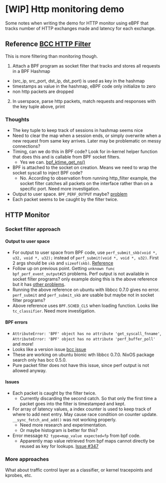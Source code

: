 # \[WIP\] Http monitoring demo
Some notes when writing the demo for HTTP monitor using eBPF that tracks number of HTTP exchanges made and latency for each exchange.

## Reference [BCC HTTP Filter](https://github.com/iovisor/bcc/tree/master/examples/networking/http_filter)
This is more filtering than monitoring though.

1. Attach a BPF program as socket filter that tracks and stores all requests in a BPF Hashmap
  - (src_ip, src_port, dst_ip, dst_port) is used as key in the hashmap
  - timestamps as value in the hashmap, eBPF code only initialize to zero
  - non http packets are dropped
2. In userspace, parse http packets, match requests and responses with the key tuple above, print

### Thoughts
- The key tuple to keep track of sessions in hashmap seems nice
- Need to clear the map when a session ends, or simply overwrite when a new request from same key arrives. Later may be problematic on messy connections?
- Timing, can we do this in BPF code? Look for in-kernel helper function that does this and is callable from BPF socket filters.
  - Yes we can. [bpf_ktime_get_ns()](https://github.com/iovisor/bcc/blob/master/docs/reference_guide.md#3-bpf_ktime_get_ns)
- BPF is attached to the socket on creation. Means we need to wrap the socket syscall to inject BPF code?
  - No. According to observation from running http_filter example, the socket filter catches all packets on the interface rather than on a specific port. Need more investigation.
- Output to user space. `BPF_PERF_OUTPUT` maybe? [problem](#output-issue)
- Each packet seems to be caught by the filter twice.

## HTTP Monitor
### Socket filter approach
#### Output to user space
- For output to user space from BPF code, use `perf_submit_skb(void *, u32, void *, u32);` instead of `perf_submit(void *, void *, u32)`. First 2 args should be `skb` and `sizeof(skb)`. [Reference](https://github.com/iovisor/bcc/blob/6d85aca0e667320ae00d1b135ee093ff2cae3852/examples/networking/tc_perf_event.py#L42)
- Follow up on previous point. Getting `unknown func bpf_perf_event_output#25` problems. Perf output is not available in socket filter programs? only example doing this is the above reference but it has [other problems](#bpf-errors).
- Running the above reference on ubuntu with libbcc 0.7.0 gives no error. `perf_submit` and `perf_submit_skb` are usable but maybe not in socket filter programs?
- Above reference uses `BPF.SCHED_CLS` when loading function. Looks like `tc_classifier`. Need more investigation.

#### BPF errors
- `AttributeError: 'BPF' object has no attribute 'get_syscall_fnname'`, `AttributeError: 'BPF' object has no attribute 'perf_buffer_poll'` and more!
- Looks like a version issue [bcc issue](https://github.com/iovisor/bcc/issues/1740)
- These are working on ubuntu bionic wth libbcc 0.7.0. NixOS package search only has bcc 0.5.0.
- Pure packet filter does not have this issue, since perf output is not allowed anyway.

#### Issues
- Each packet is caught by the filter twice.
  - Currently discarding the second catch. So that only the first time a packet goes into the filter is timestamped and kept.
- For array of latency values, a index counter is used to keep track of where to add next entry. May cause race condition on counter update. `__sync_fetch_and_add()` was not working properly.
  - Need more research and experimentation.
  - Or maybe histogram is better for this?
- Error message `R2 type=map_value expected=fp` from bpf code.
  - Apparently map value retrieved from bpf maps cannot directly be reused as key for lookups. [Issue #347](https://github.com/iovisor/bcc/issues/347)

### More approaches
What about traffic control layer as a classifier, or kernel tracepoints and kprobes, etc.
